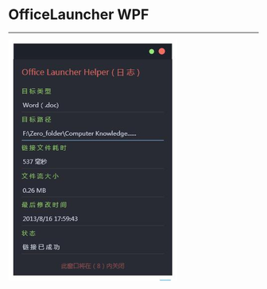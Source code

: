 # OfficeLauncher WPF
---

![A](https://github.com/lingme/Picture_Bucket/raw/master/OfficeLauncher_WPF_img/index_1.jpg)
